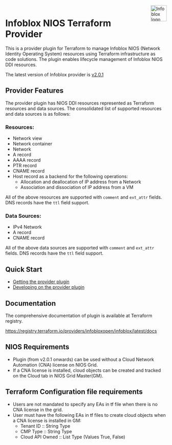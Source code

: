 <a href="https://www.infoblox.com">
    <img src="https://avatars.githubusercontent.com/u/8064882?s=400&u=3b245589302c409aff2ce2ba26d95e6df6cfe342&v=4" alt="Infoblox logo" title="Infoblox" align="right" height="50" />
</a> 
 
# Infoblox NIOS Terraform Provider
This is a provider plugin for Terraform to manage Infoblox NIOS (Network Identity Operating System) resources using Terraform infrastructure as code solutions.
The plugin enables lifecycle management of Infoblox NIOS DDI resources.

The latest version of Infoblox provider is [v2.0.1](https://github.com/infobloxopen/terraform-provider-infoblox/releases/tag/v2.0.1)


## Provider Features
The provider plugin has NIOS DDI resources represented as Terraform resources and data sources. The consolidated list of supported resources and data sources is as follows:

### Resources:
* Network view
* Network container
* Network
* A record
* AAAA record
* PTR record
* CNAME record
* Host record as a backend for the following operations:
    * Allocation and deallocation of IP address from a Network
    * Association and dissociation of IP address from a VM

All of the above resources are supported with `comment` and `ext_attr` fields.
DNS records have the `ttl` field support.

### Data Sources:
* IPv4 Network
* A record
* CNAME record

All of the above data sources are supported with `comment` and `ext_attr` fields.
DNS records have the `ttl` field support.

## Quick Start
- [Getting the provider plugin](GETTING.md)
- [Developing on the provider plugin](DEVELOP.md)

## Documentation
The comprehensive documentation of plugin is available at Terraform registry.

https://registry.terraform.io/providers/infobloxopen/infoblox/latest/docs

## NIOS Requirements
* Plugin (from v2.0.1 onwards) can be used without a Cloud Network Automation (CNA) license on NIOS Grid. 
* If a CNA license is installed, cloud objects can be created and tracked on the Cloud tab in NIOS Grid Master(GM).

## Terraform Configuration file requirements
* Users are not mandated to specify any EAs in tf file when there is no CNA license in the grid.
* User must have the following EAs in tf files to create cloud objects when a CNA license is installed in GM:
    * Tenant ID :: String Type
    * CMP Type :: String Type
    * Cloud API Owned :: List Type (Values True, False)
